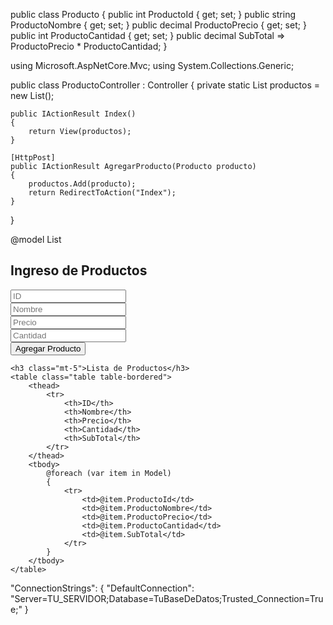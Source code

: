 public class Producto
{
    public int ProductoId { get; set; }
    public string ProductoNombre { get; set; }
    public decimal ProductoPrecio { get; set; }
    public int ProductoCantidad { get; set; }
    public decimal SubTotal => ProductoPrecio * ProductoCantidad;
}

using Microsoft.AspNetCore.Mvc;
using System.Collections.Generic;

public class ProductoController : Controller
{
    private static List<Producto> productos = new List<Producto>();

    public IActionResult Index()
    {
        return View(productos);
    }

    [HttpPost]
    public IActionResult AgregarProducto(Producto producto)
    {
        productos.Add(producto);
        return RedirectToAction("Index");
    }
}

@model List<Producto>

<div class="container mt-5">
    <h2>Ingreso de Productos</h2>
    <form method="post" asp-action="AgregarProducto">
        <div class="row">
            <div class="col-md-3">
                <input type="text" name="ProductoId" class="form-control" placeholder="ID">
            </div>
            <div class="col-md-3">
                <input type="text" name="ProductoNombre" class="form-control" placeholder="Nombre">
            </div>
            <div class="col-md-3">
                <input type="number" name="ProductoPrecio" class="form-control" placeholder="Precio">
            </div>
            <div class="col-md-3">
                <input type="number" name="ProductoCantidad" class="form-control" placeholder="Cantidad">
            </div>
        </div>
        <button type="submit" class="btn btn-primary mt-3">Agregar Producto</button>
    </form>

    <h3 class="mt-5">Lista de Productos</h3>
    <table class="table table-bordered">
        <thead>
            <tr>
                <th>ID</th>
                <th>Nombre</th>
                <th>Precio</th>
                <th>Cantidad</th>
                <th>SubTotal</th>
            </tr>
        </thead>
        <tbody>
            @foreach (var item in Model)
            {
                <tr>
                    <td>@item.ProductoId</td>
                    <td>@item.ProductoNombre</td>
                    <td>@item.ProductoPrecio</td>
                    <td>@item.ProductoCantidad</td>
                    <td>@item.SubTotal</td>
                </tr>
            }
        </tbody>
    </table>
</div>

<link rel="stylesheet" href="https://cdn.jsdelivr.net/npm/bootstrap@5.3.0/dist/css/bootstrap.min.css">
<script src="https://cdnjs.cloudflare.com/ajax/libs/font-awesome/6.0.0/js/all.min.js"></script>

"ConnectionStrings": {
    "DefaultConnection": "Server=TU_SERVIDOR;Database=TuBaseDeDatos;Trusted_Connection=True;"
}

